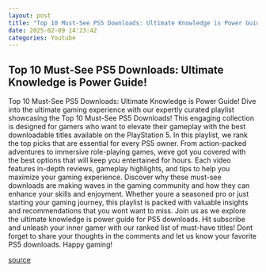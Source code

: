 ```yaml
---
layout: post
title: "Top 10 Must-See PS5 Downloads: Ultimate Knowledge is Power Guide!"
date: 2025-02-09 14:23:42
categories: Youtube
---
```


## Top 10 Must-See PS5 Downloads: Ultimate Knowledge is Power Guide!

Top 10 Must-See PS5 Downloads: Ultimate Knowledge is Power Guide!
Dive into the ultimate gaming experience with our expertly curated playlist showcasing the Top 10 Must-See PS5 Downloads! This engaging collection is designed for gamers who want to elevate their gameplay with the best downloadable titles available on the PlayStation 5. 
In this playlist, we rank the top picks that are essential for every PS5 owner. From action-packed adventures to immersive role-playing games, weve got you covered with the best options that will keep you entertained for hours. Each video features in-depth reviews, gameplay highlights, and tips to help you maximize your gaming experience.
Discover why these must-see downloads are making waves in the gaming community and how they can enhance your skills and enjoyment. Whether youre a seasoned pro or just starting your gaming journey, this playlist is packed with valuable insights and recommendations that you wont want to miss.
Join us as we explore the ultimate knowledge is power guide for PS5 downloads. Hit subscribe and unleash your inner gamer with our ranked list of must-have titles! Dont forget to share your thoughts in the comments and let us know your favorite PS5 downloads. Happy gaming!

[source](https://www.youtube.com/playlist?list=PL947U8j0XRTynwheSKG8VguYpJcxYUskM)